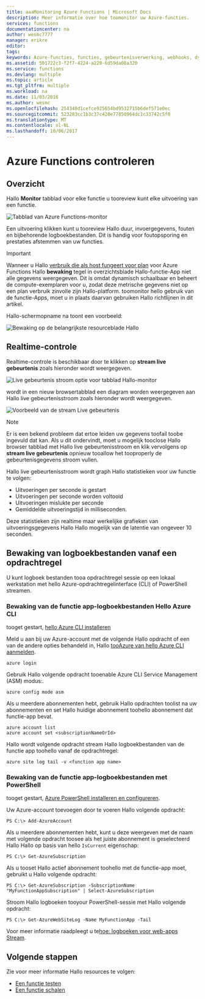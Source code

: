 ```yaml
---
title: aaaMonitoring Azure Functions | Microsoft Docs
description: Meer informatie over hoe toomonitor uw Azure-functies.
services: functions
documentationcenter: na
author: wesmc7777
manager: erikre
editor: 
tags: 
keywords: Azure-functies, functies, gebeurtenisverwerking, webhooks, dynamisch berekenen, architectuur zonder server
ms.assetid: 501722c3-f2f7-4224-a220-6d59da08a320
ms.service: functions
ms.devlang: multiple
ms.topic: article
ms.tgt_pltfrm: multiple
ms.workload: na
ms.date: 11/03/2016
ms.author: wesmc
ms.openlocfilehash: 254348d1cefce925654bd9532715b6def571e0ec
ms.sourcegitcommit: 523283cc1b3c37c428e77850964dc1c33742c5f0
ms.translationtype: MT
ms.contentlocale: nl-NL
ms.lasthandoff: 10/06/2017
---
```

# <a name="monitoring-azure-functions"></a>Azure Functions controleren

## <a name="overview"></a>Overzicht 


Hallo **Monitor** tabblad voor elke functie u tooreview kunt elke uitvoering van een functie.

![Tabblad van Azure Functions-monitor](./media/functions-monitoring/monitor-tab.png) 

Een uitvoering klikken kunt u tooreview Hallo duur, invoergegevens, fouten en bijbehorende logboekbestanden. Dit is handig voor foutopsporing en prestaties afstemmen van uw functies.


> [!IMPORTANT]
> Wanneer u Hallo [verbruik die als host fungeert voor plan](functions-overview.md#pricing) voor Azure Functions Hallo **bewaking** tegel in overzichtsblade Hallo-functie-App niet alle gegevens weergegeven. Dit is omdat dynamisch schaalbaar en beheert de compute-exemplaren voor u, zodat deze metrische gegevens niet op een plan verbruik zinvolle zijn Hallo-platform. toomonitor hello gebruik van de functie-Apps, moet u in plaats daarvan gebruiken Hallo richtlijnen in dit artikel.
> 
> Hallo-schermopname na toont een voorbeeld:
> 
> ![Bewaking op de belangrijkste resourceblade Hallo](./media/functions-monitoring/app-service-overview-monitoring.png)



## <a name="real-time-monitoring"></a>Realtime-controle

Realtime-controle is beschikbaar door te klikken op **stream live gebeurtenis** zoals hieronder wordt weergegeven. 

![Live gebeurtenis stroom optie voor tabblad Hallo-monitor](./media/functions-monitoring/monitor-tab-live-event-stream.png)

wordt in een nieuw browsertabblad een diagram worden weergegeven aan Hallo live gebeurtenisstroom zoals hieronder wordt weergegeven. 

![Voorbeeld van de stream Live gebeurtenis](./media/functions-monitoring/live-event-stream.png)


> [!NOTE]
> Er is een bekend probleem dat ertoe leiden uw gegevens toofail toobe ingevuld dat kan. Als u dit ondervindt, moet u mogelijk tooclose Hallo browser tabblad met Hallo live gebeurtenisstroom en klik vervolgens op **stream live gebeurtenis** opnieuw tooallow het tooproperly de gebeurtenisgegevens stroom vullen. 

Hallo live gebeurtenisstroom wordt graph Hallo statistieken voor uw functie te volgen:

* Uitvoeringen per seconde is gestart
* Uitvoeringen per seconde worden voltooid
* Uitvoeringen mislukte per seconde
* Gemiddelde uitvoeringstijd in milliseconden.

Deze statistieken zijn realtime maar werkelijke grafieken van uitvoeringsgegevens Hallo Hallo mogelijk van de latentie van ongeveer 10 seconden.






## <a name="monitoring-log-files-from-a-command-line"></a>Bewaking van logboekbestanden vanaf een opdrachtregel


U kunt logboek bestanden tooa opdrachtregel sessie op een lokaal werkstation met hello Azure-opdrachtregelinterface (CLI) of PowerShell streamen.

### <a name="monitoring-function-app-log-files-with-hello-azure-cli"></a>Bewaking van de functie app-logboekbestanden Hello Azure CLI

tooget gestart, [hello Azure CLI installeren](../cli-install-nodejs.md)

Meld u aan bij uw Azure-account met de volgende Hallo opdracht of een van de andere opties behandeld in, Hallo [tooAzure van hello Azure CLI aanmelden](../xplat-cli-connect.md).

    azure login

Gebruik Hallo volgende opdracht tooenable Azure CLI Service Management (ASM) modus:.

    azure config mode asm

Als u meerdere abonnementen hebt, gebruik Hallo opdrachten toolist na uw abonnementen en set Hallo huidige abonnement toohello abonnement dat functie-app bevat.

    azure account list
    azure account set <subscriptionNameOrId>

Hallo wordt volgende opdracht stream Hallo logboekbestanden van de functie app toohello vanaf de opdrachtregel:

    azure site log tail -v <function app name>

### <a name="monitoring-function-app-log-files-with-powershell"></a>Bewaking van de functie app-logboekbestanden met PowerShell

tooget gestart, [Azure PowerShell installeren en configureren](/powershell/azure/overview).

Uw Azure-account toevoegen door te voeren Hallo volgende opdracht:

    PS C:\> Add-AzureAccount

Als u meerdere abonnementen hebt, kunt u deze weergeven met de naam met volgende opdracht toosee als het juiste abonnement is geselecteerd Hallo Hallo op basis van hello `IsCurrent` eigenschap:

    PS C:\> Get-AzureSubscription

Als u tooset Hallo actief abonnement toohello met de functie-app moet, gebruikt u Hallo volgende opdracht:

    PS C:\> Get-AzureSubscription -SubscriptionName "MyFunctionAppSubscription" | Select-AzureSubscription

Stroom Hallo logboeken tooyour PowerShell-sessie met Hallo volgende opdracht:

    PS C:\> Get-AzureWebSiteLog -Name MyFunctionApp -Tail

Voor meer informatie raadpleegt u te[hoe: logboeken voor web-apps Stream](../app-service-web/web-sites-enable-diagnostic-log.md#streamlogs). 

## <a name="next-steps"></a>Volgende stappen
Zie voor meer informatie Hallo resources te volgen:

* [Een functie testen](functions-test-a-function.md)
* [Een functie schalen](functions-scale.md)

